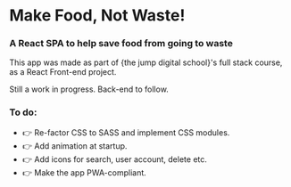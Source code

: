 # Make Food, Not Waste!

### A React SPA to help save food from going to waste

This app was made as part of {the jump digital school}'s full stack course, as a React Front-end project.

Still a work in progress. Back-end to follow.

### To do:

- :point_right: Re-factor CSS to SASS and implement CSS modules.
- :point_right: Add animation at startup.
- :point_right: Add icons for search, user account, delete etc.
- :point_right: Make the app PWA-compliant.

